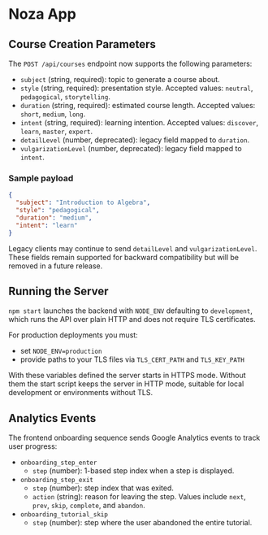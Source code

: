 # Noza App

## Course Creation Parameters

The `POST /api/courses` endpoint now supports the following parameters:

- `subject` (string, required): topic to generate a course about.
- `style` (string, required): presentation style. Accepted values: `neutral`, `pedagogical`, `storytelling`.
- `duration` (string, required): estimated course length. Accepted values: `short`, `medium`, `long`.
- `intent` (string, required): learning intention. Accepted values: `discover`, `learn`, `master`, `expert`.
- `detailLevel` (number, deprecated): legacy field mapped to `duration`.
- `vulgarizationLevel` (number, deprecated): legacy field mapped to `intent`.

### Sample payload

```json
{
  "subject": "Introduction to Algebra",
  "style": "pedagogical",
  "duration": "medium",
  "intent": "learn"
}
```

Legacy clients may continue to send `detailLevel` and `vulgarizationLevel`. These fields remain supported for backward compatibility but will be removed in a future release.

## Running the Server

`npm start` launches the backend with `NODE_ENV` defaulting to `development`, which runs the API over plain HTTP and does not require TLS certificates.

For production deployments you must:

- set `NODE_ENV=production`
- provide paths to your TLS files via `TLS_CERT_PATH` and `TLS_KEY_PATH`

With these variables defined the server starts in HTTPS mode. Without them the start script keeps the server in HTTP mode, suitable for local development or environments without TLS.

## Analytics Events

The frontend onboarding sequence sends Google Analytics events to track user progress:

- `onboarding_step_enter`
  - `step` (number): 1-based step index when a step is displayed.
- `onboarding_step_exit`
  - `step` (number): step index that was exited.
  - `action` (string): reason for leaving the step. Values include `next`, `prev`, `skip`, `complete`, and `abandon`.
- `onboarding_tutorial_skip`
  - `step` (number): step where the user abandoned the entire tutorial.
